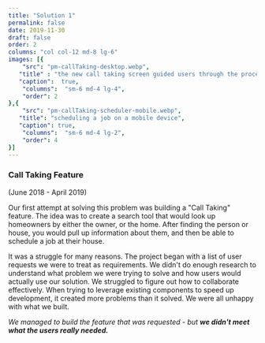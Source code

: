 ```yaml
---
title: "Solution 1"
permalink: false
date: 2019-11-30
draft: false
order: 2
columns: "col col-12 md-8 lg-6"
images: [{
    "src": "pm-callTaking-desktop.webp",
   "title" : "the new call taking screen guided users through the process of searching for the customer, reviewing their info, and scheduling a new job, however, it didn't offer much flexibility. ",
   "caption":  true,
    "columns":  "sm-6 md-4 lg-4",
    "order": 2
},{
    "src": "pm-callTaking-scheduler-mobile.webp",
   "title": "scheduling a job on a mobile device",
   "caption": true,
    "columns":  "sm-6 md-4 lg-2",
    "order": 4
}]
---
```

### Call Taking Feature  
(June 2018 - April 2019)

Our first attempt at solving this problem was building a "Call Taking" feature. The idea was to create a search tool that would look up homeowners by either the owner, or the home.  After finding the person or house, you would pull up information about them, and then be able to schedule a job at their house.

It was a struggle for many reasons. The project began with a list of user requests we were to treat as requirements. We didn't do enough research to understand what problem we were trying to solve and how users would actually use our solution. We struggled to figure out how to collaborate effectively. When trying to leverage existing components to speed up development, it created more problems than it solved. We were all unhappy with what we built. 

*We managed to build the feature that was requested - but **we didn't meet what the users really needed.***